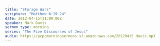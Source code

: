 ```yaml
---
title: "Storage Wars"
scripture: "Matthew 6:19-24"
date: 2012-04-15T11:00:00Z
speaker: Mark Davis
sermon_type: morning
series: "The Five Discourses of Jesus"
audio: https://pcpcmorningsermons.s3.amazonaws.com/20120415_davis.mp3 
---
```



